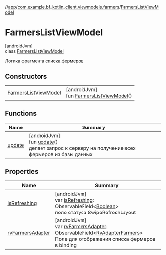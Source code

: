 //[app](../../../index.md)/[com.example.bf_kotlin_client.viewmodels.farmers](../index.md)/[FarmersListViewModel](index.md)

# FarmersListViewModel

[androidJvm]\
class [FarmersListViewModel](index.md)

Логика фрагмента [списка фермеров](../../com.example.bf_kotlin_client.fragments.farmers/-farmers-list-fragment/index.md)

## Constructors

| | |
|---|---|
| [FarmersListViewModel](-farmers-list-view-model.md) | [androidJvm]<br>fun [FarmersListViewModel](-farmers-list-view-model.md)() |

## Functions

| Name | Summary |
|---|---|
| [update](update.md) | [androidJvm]<br>fun [update](update.md)()<br>делает запрос к серверу на получение всех фермеров из базы данных |

## Properties

| Name | Summary |
|---|---|
| [isRefreshing](is-refreshing.md) | [androidJvm]<br>var [isRefreshing](is-refreshing.md): ObservableField&lt;[Boolean](https://kotlinlang.org/api/latest/jvm/stdlib/kotlin/-boolean/index.html)&gt;<br>поле статуса SwipeRefreshLayout |
| [rvFarmersAdapter](rv-farmers-adapter.md) | [androidJvm]<br>var [rvFarmersAdapter](rv-farmers-adapter.md): ObservableField&lt;[RvAdapterFarmers](../../com.example.bf_kotlin_client.adapters.farmers/-rv-adapter-farmers/index.md)&gt;<br>Поле для отображения списка фермеров в binding |
